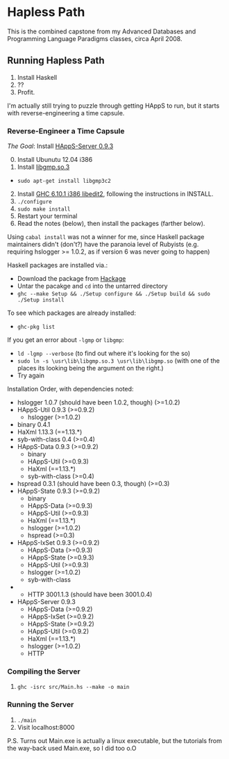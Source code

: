 # Hapless Path
This is the combined capstone from my Advanced Databases and Programming Language Paradigms classes, circa April 2008.

## Running Hapless Path

1. Install Haskell
2. ??
3. Profit.

I'm actually still trying to puzzle through getting HAppS to run, but it starts with reverse-engineering a time capsule.

### Reverse-Engineer a Time Capsule

*The Goal*: Install [HAppS-Server 0.9.3](http://hackage.haskell.org/package/HAppS-Server-0.9.3)

00. Install Ubunutu 12.04 i386
01. Install [libgmp.so.3](http://packages.ubuntu.com/precise/libgmp3c2)
  * `sudo apt-get install libgmp3c2`
02. Install [GHC 6.10.1 i386 libedit2](https://www.haskell.org/ghc/download_ghc_6_10_1), following the instructions in INSTALL.
  01. `./configure`
  02. `sudo make install`
03. Restart your terminal
04. Read the notes (below), then install the packages (farther below).

Using `cabal install` was not a winner for me, since Haskell package maintainers didn't (don't?) have the paranoia level of Rubyists (e.g. requiring hslogger >= 1.0.2, as if version 6 was never going to happen)

Haskell packages are installed via.:
  * Download the package from [Hackage](http://hackage.haskell.org/)
  * Untar the pacakge and `cd` into the untarred directory
  * `ghc --make Setup && ./Setup configure && ./Setup build && sudo ./Setup install`

To see which packages are already installed:
  * `ghc-pkg list`

If you get an error about `-lgmp` or `libgmp`:
  * `ld -lgmp --verbose` (to find out where it's looking for the so)
  * `sudo ln -s \usr\lib\libgmp.so.3 \usr\lib\libgmp.so` (with one of the places its looking being the argument on the right.)
  * Try again

Installation Order, with dependencies noted:

* hslogger 1.0.7 (should have been 1.0.2, though) (>=1.0.2)
* HAppS-Util 0.9.3 (>=0.9.2)
  * hslogger (>=1.0.2)
* binary 0.4.1
* HaXml 1.13.3 (==1.13.*)
* syb-with-class 0.4 (>=0.4)
* HAppS-Data 0.9.3 (>=0.9.2)
  * binary
  * HAppS-Util (>=0.9.3)
  * HaXml (==1.13.*)
  * syb-with-class (>=0.4)
* hspread 0.3.1 (should have been 0.3, though) (>=0.3)
* HAppS-State 0.9.3 (>=0.9.2)
  * binary
  * HAppS-Data (>=0.9.3)
  * HAppS-Util (>=0.9.3)
  * HaXml (==1.13.*)
  * hslogger (>=1.0.2)
  * hspread (>=0.3)
* HAppS-IxSet 0.9.3 (>=0.9.2)
  * HAppS-Data (>=0.9.3)
  * HAppS-State (>=0.9.3)
  * HAppS-Util (>=0.9.3)
  * hslogger (>=1.0.2)
  * syb-with-class
* * HTTP 3001.1.3 (should have been 3001.0.4)
* HAppS-Server 0.9.3
  * HAppS-Data (>=0.9.2)
  * HAppS-IxSet (>=0.9.2)
  * HAppS-State (>=0.9.2)
  * HAppS-Util (>=0.9.2)
  * HaXml (==1.13.*)
  * hslogger (>=1.0.2)
  * HTTP

### Compiling the Server

1. `ghc -isrc src/Main.hs --make -o main`

### Running the Server

1. `./main`
2. Visit localhost:8000


P.S. Turns out Main.exe is actually a linux executable, but the tutorials from the way-back used Main.exe, so I did too o.O
